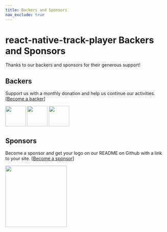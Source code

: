 ```yaml
---
title: Backers and Sponsors
nav_exclude: true
---
```


# react-native-track-player Backers and Sponsors

Thanks to our backers and sponsors for their generous support!

## Backers

Support us with a monthly donation and help us continue our activities. [[Become a backer](https://github.com/sponsors/DoubleSymmetry)]

<a href="https://github.com/drplauska" target="_blank"><img src="https://avatars.githubusercontent.com/u/10409285?v=4" width="64"></a>
<a href="https://github.com/brianshano" target="_blank"><img src="https://avatars.githubusercontent.com/u/5247913?v=4" width="64"></a>
<a href="https://github.com/dimadeveatii" target="_blank"><img src="https://avatars.githubusercontent.com/u/2014771?v=4" width="64"></a>

## Sponsors

Become a sponsor and get your logo on our README on Github with a link to your site. [[Become a sponsor](https://github.com/sponsors/DoubleSymmetry)]

<a href="http://radio.garden/" target="_blank"><img src="https://avatars.githubusercontent.com/u/271885?v=4" width="192"></a>
